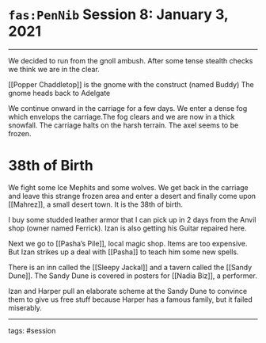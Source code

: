 # `fas:PenNib` Session 8: January 3, 2021
---

We decided to run from the gnoll ambush. After some tense stealth checks we think we are in the clear. 

[[Popper Chaddletop]] is the gnome with the construct (named Buddy)
The gnome heads back to Adelgate

We continue onward in the carriage for a few days. We enter a dense fog which envelops the carriage.The fog clears and we are now in a thick snowfall. The carriage halts on the harsh terrain. The axel seems to be frozen.

# 38th of Birth
We fight some Ice Mephits and some wolves. We get back in the carriage and leave this strange frozen area and enter a desert and finally come upon [[Mahrez]], a small desert town. It is the 38th of birth.

I buy some studded leather armor that I can pick up in 2 days from the Anvil shop (owner named Ferrick). Izan is also getting his Guitar repaired here.

Next we go to [[Pasha’s Pile]], local magic shop. Items are too expensive. But Izan strikes up a deal with [[Pasha]] to teach him some new spells.

There is an inn called the [[Sleepy Jackal]] and a tavern called the [[Sandy Dune]]. The Sandy Dune is covered in posters for [[Nadia Biz]], a performer.

Izan and Harper pull an elaborate scheme at the Sandy Dune to convince them to give us free stuff because Harper has a famous family, but it failed miserably.

---

tags: #session